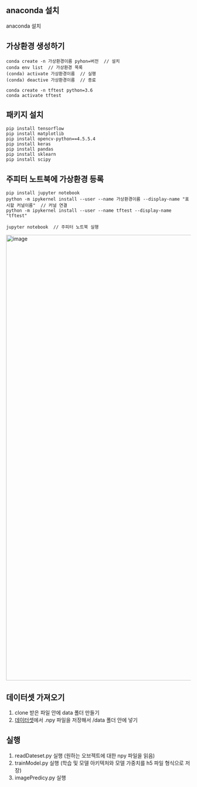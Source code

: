 ## anaconda 설치
anaconda 설치

## 가상환경 생성하기
```
conda create -n 가상환경이름 pyhon=버전  // 설치
conda env list  // 가상환경 목록
(conda) activate 가상환경이름  // 실행
(conda) deactive 가상환경이름  // 종료 

conda create -n tftest python=3.6
conda activate tftest
```

## 패키지 설치
```
pip install tensorflow
pip install matplotlib
pip install opencv-python==4.5.5.4
pip install keras
pip install pandas
pip install sklearn
pip install scipy
```

## 주피터 노트북에 가상환경 등록
```
pip install jupyter notebook
python -m ipykernel install --user --name 가상환경이름 --display-name "표시할 커널이름"  // 커널 연결
python -m ipykernel install --user --name tftest --display-name "tftest"

jupyter notebook  // 주피터 노트북 실행
```
<img width="1212" alt="image" src="https://user-images.githubusercontent.com/89503136/212532283-56ed5339-18ca-4e3d-8378-d75a992d6812.png">

## 데이터셋 가져오기
1. clone 받은 파일 안에 data 폴더 만들기
2. [데이터셋](https://console.cloud.google.com/storage/browser/quickdraw_dataset/full/numpy_bitmap;tab=objects?prefix=&forceOnObjectsSortingFiltering=false)에서 .npy 파일을 저장해서 /data 폴더 안에 넣기

## 실행
1. readDateset.py 실행 (원하는 오브젝트에 대한 npy 파일을 읽음)
2. trainModel.py 실행 (학습 및 모델 아키텍처와 모델 가중치를 h5 파일 형식으로 저장)
3. imagePredicy.py 실행
